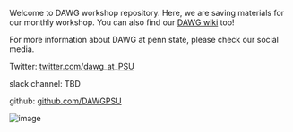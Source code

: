 Welcome to DAWG workshop repository. Here, we are saving materials for our monthly workshop. You can also find our [DAWG wiki](https://github.com/DAWGPSU/DAWG_workshop/wiki) too!

For more information about DAWG at penn state, please check our social media. 

Twitter: [twitter.com/dawg_at_PSU](https://twitter.com/dawg_at_PSU)

slack channel: TBD

github: [github.com/DAWGPSU](https://github.com/DAWGPSU)

![image](https://user-images.githubusercontent.com/126822453/222932017-eb2935b4-b91c-4af5-af32-1b34f60fe1ba.jpeg)
